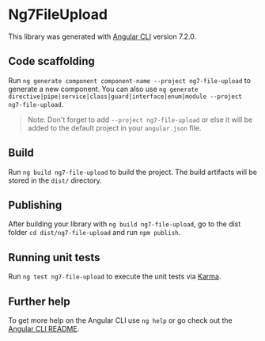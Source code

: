 # Ng7FileUpload

This library was generated with [Angular CLI](https://github.com/angular/angular-cli) version 7.2.0.

## Code scaffolding

Run `ng generate component component-name --project ng7-file-upload` to generate a new component. You can also use `ng generate directive|pipe|service|class|guard|interface|enum|module --project ng7-file-upload`.
> Note: Don't forget to add `--project ng7-file-upload` or else it will be added to the default project in your `angular.json` file. 

## Build

Run `ng build ng7-file-upload` to build the project. The build artifacts will be stored in the `dist/` directory.

## Publishing

After building your library with `ng build ng7-file-upload`, go to the dist folder `cd dist/ng7-file-upload` and run `npm publish`.

## Running unit tests

Run `ng test ng7-file-upload` to execute the unit tests via [Karma](https://karma-runner.github.io).

## Further help

To get more help on the Angular CLI use `ng help` or go check out the [Angular CLI README](https://github.com/angular/angular-cli/blob/master/README.md).
